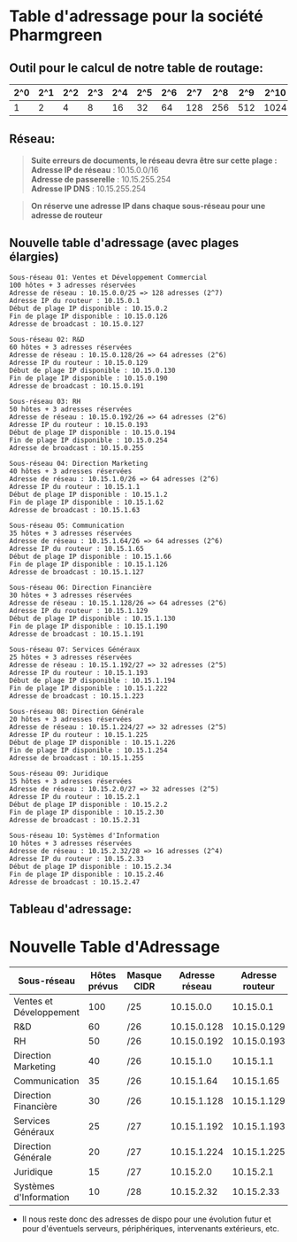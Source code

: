 # Table d'adressage pour la société Pharmgreen

## Outil pour le calcul de notre table de routage:

| **2^0** | **2^1** | **2^2** | **2^3** | **2^4** | **2^5** | **2^6** | **2^7** | **2^8** | **2^9** | **2^10** | **2^11** |
|---------|---------|---------|---------|---------|---------|---------|---------|---------|---------|----------|----------|
| 1       | 2       | 4       | 8       | 16      | 32      | 64      | 128     | 256     | 512     | 1024     | 2048     |

## Réseau: 

> **Suite erreurs de documents, le réseau devra être sur cette plage :**  
**Adresse IP de réseau** : 10.15.0.0/16  
**Adresse de passerelle** : 10.15.255.254  
**Adresse IP DNS** : 10.15.255.254  

> **On réserve une adresse IP dans chaque sous-réseau pour une adresse de routeur**

## Nouvelle table d'adressage (avec plages élargies)
```
Sous-réseau 01: Ventes et Développement Commercial
100 hôtes + 3 adresses réservées
Adresse de réseau : 10.15.0.0/25 => 128 adresses (2^7)
Adresse IP du routeur : 10.15.0.1
Début de plage IP disponible : 10.15.0.2
Fin de plage IP disponible : 10.15.0.126
Adresse de broadcast : 10.15.0.127
```
```
Sous-réseau 02: R&D
60 hôtes + 3 adresses réservées
Adresse de réseau : 10.15.0.128/26 => 64 adresses (2^6)
Adresse IP du routeur : 10.15.0.129
Début de plage IP disponible : 10.15.0.130
Fin de plage IP disponible : 10.15.0.190
Adresse de broadcast : 10.15.0.191
```
```
Sous-réseau 03: RH
50 hôtes + 3 adresses réservées
Adresse de réseau : 10.15.0.192/26 => 64 adresses (2^6)
Adresse IP du routeur : 10.15.0.193
Début de plage IP disponible : 10.15.0.194
Fin de plage IP disponible : 10.15.0.254
Adresse de broadcast : 10.15.0.255
```
```
Sous-réseau 04: Direction Marketing
40 hôtes + 3 adresses réservées
Adresse de réseau : 10.15.1.0/26 => 64 adresses (2^6)
Adresse IP du routeur : 10.15.1.1
Début de plage IP disponible : 10.15.1.2
Fin de plage IP disponible : 10.15.1.62
Adresse de broadcast : 10.15.1.63
```
```
Sous-réseau 05: Communication
35 hôtes + 3 adresses réservées
Adresse de réseau : 10.15.1.64/26 => 64 adresses (2^6)
Adresse IP du routeur : 10.15.1.65
Début de plage IP disponible : 10.15.1.66
Fin de plage IP disponible : 10.15.1.126
Adresse de broadcast : 10.15.1.127
```
```
Sous-réseau 06: Direction Financière
30 hôtes + 3 adresses réservées
Adresse de réseau : 10.15.1.128/26 => 64 adresses (2^6)
Adresse IP du routeur : 10.15.1.129
Début de plage IP disponible : 10.15.1.130
Fin de plage IP disponible : 10.15.1.190
Adresse de broadcast : 10.15.1.191
```
```
Sous-réseau 07: Services Généraux
25 hôtes + 3 adresses réservées
Adresse de réseau : 10.15.1.192/27 => 32 adresses (2^5)
Adresse IP du routeur : 10.15.1.193
Début de plage IP disponible : 10.15.1.194
Fin de plage IP disponible : 10.15.1.222
Adresse de broadcast : 10.15.1.223
```
```
Sous-réseau 08: Direction Générale
20 hôtes + 3 adresses réservées
Adresse de réseau : 10.15.1.224/27 => 32 adresses (2^5)
Adresse IP du routeur : 10.15.1.225
Début de plage IP disponible : 10.15.1.226
Fin de plage IP disponible : 10.15.1.254
Adresse de broadcast : 10.15.1.255
```
```
Sous-réseau 09: Juridique
15 hôtes + 3 adresses réservées
Adresse de réseau : 10.15.2.0/27 => 32 adresses (2^5)
Adresse IP du routeur : 10.15.2.1
Début de plage IP disponible : 10.15.2.2
Fin de plage IP disponible : 10.15.2.30
Adresse de broadcast : 10.15.2.31
```
```
Sous-réseau 10: Systèmes d'Information
10 hôtes + 3 adresses réservées
Adresse de réseau : 10.15.2.32/28 => 16 adresses (2^4)
Adresse IP du routeur : 10.15.2.33
Début de plage IP disponible : 10.15.2.34
Fin de plage IP disponible : 10.15.2.46
Adresse de broadcast : 10.15.2.47
```
## Tableau d'adressage:


# Nouvelle Table d'Adressage

| Sous-réseau                 | Hôtes prévus | Masque CIDR | Adresse réseau | Adresse routeur | Début plage IP | Fin plage IP   | Adresse broadcast |
|-----------------------------|--------------|-------------|----------------|-----------------|----------------|---------------|-------------------|
| Ventes et Développement     | 100          | /25         | 10.15.0.0      | 10.15.0.1       | 10.15.0.2      | 10.15.0.126   | 10.15.0.127       |
| R&D                         | 60           | /26         | 10.15.0.128    | 10.15.0.129     | 10.15.0.130    | 10.15.0.190   | 10.15.0.191       |
| RH                          | 50           | /26         | 10.15.0.192    | 10.15.0.193     | 10.15.0.194    | 10.15.0.254   | 10.15.0.255       |
| Direction Marketing         | 40           | /26         | 10.15.1.0      | 10.15.1.1       | 10.15.1.2      | 10.15.1.62    | 10.15.1.63        |
| Communication               | 35           | /26         | 10.15.1.64     | 10.15.1.65      | 10.15.1.66     | 10.15.1.126   | 10.15.1.127       |
| Direction Financière        | 30           | /26         | 10.15.1.128    | 10.15.1.129     | 10.15.1.130    | 10.15.1.190   | 10.15.1.191       |
| Services Généraux           | 25           | /27         | 10.15.1.192    | 10.15.1.193     | 10.15.1.194    | 10.15.1.222   | 10.15.1.223       |
| Direction Générale          | 20           | /27         | 10.15.1.224    | 10.15.1.225     | 10.15.1.226    | 10.15.1.254   | 10.15.1.255       |
| Juridique                   | 15           | /27         | 10.15.2.0      | 10.15.2.1       | 10.15.2.2      | 10.15.2.30    | 10.15.2.31        |
| Systèmes d'Information      | 10           | /28         | 10.15.2.32     | 10.15.2.33      | 10.15.2.34     | 10.15.2.46    | 10.15.2.47        |



- Il nous reste donc des adresses de dispo pour une évolution futur et pour d'éventuels serveurs, périphériques, intervenants extérieurs, etc.
